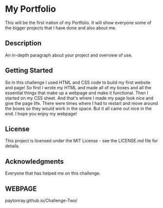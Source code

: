 # My Portfolio

This will be the first iration of my Portfolio. It will show everyone some of the bigger projects that I have done and also about me.

## Description

An in-depth paragraph about your project and overview of use.

## Getting Started

So in this challenge I used HTML and CSS code to build my first website and page! So first I wrote my HTML and made all of my boxes and all the essential things that make up a webpage and make it functional. Then I started on my CSS sheet. And that's where I made my page look nice and give the page life. There were times where I had to restart and move around the boxes so they would work in the space. But it all came out nice in the end. I hope you enjoy my webpage!

## License

This project is licensed under the MIT License - see the LICENSE.md file for details.

## Acknowledgments

Everyone that has helped me on this challenge.

## WEBPAGE
paytonray.github.io/Challenge-Two/
